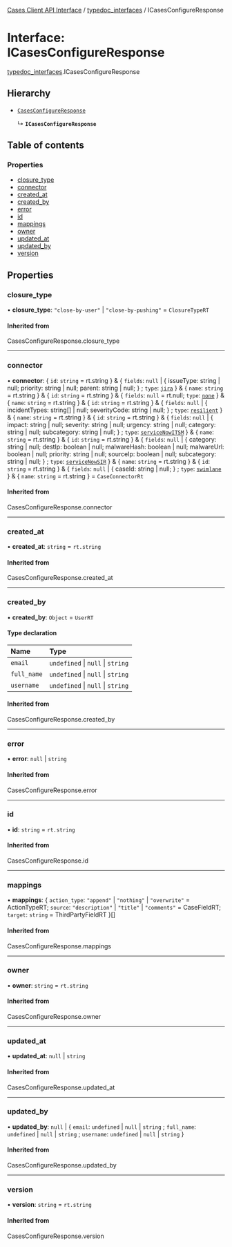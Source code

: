[Cases Client API Interface](../README.md) / [typedoc\_interfaces](../modules/typedoc_interfaces.md) / ICasesConfigureResponse

# Interface: ICasesConfigureResponse

[typedoc_interfaces](../modules/typedoc_interfaces.md).ICasesConfigureResponse

## Hierarchy

- [`CasesConfigureResponse`](../modules/typedoc_interfaces._internal_namespace.md#casesconfigureresponse)

  ↳ **`ICasesConfigureResponse`**

## Table of contents

### Properties

- [closure\_type](typedoc_interfaces.ICasesConfigureResponse.md#closure_type)
- [connector](typedoc_interfaces.ICasesConfigureResponse.md#connector)
- [created\_at](typedoc_interfaces.ICasesConfigureResponse.md#created_at)
- [created\_by](typedoc_interfaces.ICasesConfigureResponse.md#created_by)
- [error](typedoc_interfaces.ICasesConfigureResponse.md#error)
- [id](typedoc_interfaces.ICasesConfigureResponse.md#id)
- [mappings](typedoc_interfaces.ICasesConfigureResponse.md#mappings)
- [owner](typedoc_interfaces.ICasesConfigureResponse.md#owner)
- [updated\_at](typedoc_interfaces.ICasesConfigureResponse.md#updated_at)
- [updated\_by](typedoc_interfaces.ICasesConfigureResponse.md#updated_by)
- [version](typedoc_interfaces.ICasesConfigureResponse.md#version)

## Properties

### closure\_type

• **closure\_type**: ``"close-by-user"`` \| ``"close-by-pushing"`` = `ClosureTypeRT`

#### Inherited from

CasesConfigureResponse.closure\_type

___

### connector

• **connector**: { `id`: `string` = rt.string } & { `fields`: ``null`` \| { issueType: string \| null; priority: string \| null; parent: string \| null; } ; `type`: [`jira`](../modules/client._internal_namespace.md#jira)  } & { `name`: `string` = rt.string } & { `id`: `string` = rt.string } & { `fields`: ``null`` = rt.null; `type`: [`none`](../modules/client._internal_namespace.md#none)  } & { `name`: `string` = rt.string } & { `id`: `string` = rt.string } & { `fields`: ``null`` \| { incidentTypes: string[] \| null; severityCode: string \| null; } ; `type`: [`resilient`](../modules/client._internal_namespace.md#resilient)  } & { `name`: `string` = rt.string } & { `id`: `string` = rt.string } & { `fields`: ``null`` \| { impact: string \| null; severity: string \| null; urgency: string \| null; category: string \| null; subcategory: string \| null; } ; `type`: [`serviceNowITSM`](../modules/client._internal_namespace.md#servicenowitsm)  } & { `name`: `string` = rt.string } & { `id`: `string` = rt.string } & { `fields`: ``null`` \| { category: string \| null; destIp: boolean \| null; malwareHash: boolean \| null; malwareUrl: boolean \| null; priority: string \| null; sourceIp: boolean \| null; subcategory: string \| null; } ; `type`: [`serviceNowSIR`](../modules/client._internal_namespace.md#servicenowsir)  } & { `name`: `string` = rt.string } & { `id`: `string` = rt.string } & { `fields`: ``null`` \| { caseId: string \| null; } ; `type`: [`swimlane`](../modules/client._internal_namespace.md#swimlane)  } & { `name`: `string` = rt.string } = `CaseConnectorRt`

#### Inherited from

CasesConfigureResponse.connector

___

### created\_at

• **created\_at**: `string` = `rt.string`

#### Inherited from

CasesConfigureResponse.created\_at

___

### created\_by

• **created\_by**: `Object` = `UserRT`

#### Type declaration

| Name | Type |
| :------ | :------ |
| `email` | `undefined` \| ``null`` \| `string` |
| `full_name` | `undefined` \| ``null`` \| `string` |
| `username` | `undefined` \| ``null`` \| `string` |

#### Inherited from

CasesConfigureResponse.created\_by

___

### error

• **error**: ``null`` \| `string`

#### Inherited from

CasesConfigureResponse.error

___

### id

• **id**: `string` = `rt.string`

#### Inherited from

CasesConfigureResponse.id

___

### mappings

• **mappings**: { `action_type`: ``"append"`` \| ``"nothing"`` \| ``"overwrite"`` = ActionTypeRT; `source`: ``"description"`` \| ``"title"`` \| ``"comments"`` = CaseFieldRT; `target`: `string` = ThirdPartyFieldRT }[]

#### Inherited from

CasesConfigureResponse.mappings

___

### owner

• **owner**: `string` = `rt.string`

#### Inherited from

CasesConfigureResponse.owner

___

### updated\_at

• **updated\_at**: ``null`` \| `string`

#### Inherited from

CasesConfigureResponse.updated\_at

___

### updated\_by

• **updated\_by**: ``null`` \| { `email`: `undefined` \| ``null`` \| `string` ; `full_name`: `undefined` \| ``null`` \| `string` ; `username`: `undefined` \| ``null`` \| `string`  }

#### Inherited from

CasesConfigureResponse.updated\_by

___

### version

• **version**: `string` = `rt.string`

#### Inherited from

CasesConfigureResponse.version
